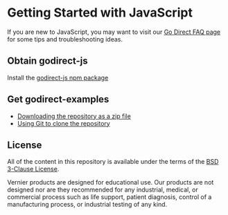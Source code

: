# Getting Started with JavaScript

If you are new to JavaScript, you may want to visit our [Go Direct FAQ page](./godirect-js-faqs.md) for some tips and troubleshooting ideas.

## Obtain godirect-js

Install the [godirect-js npm package](https://www.npmjs.com/package/@vernier/godirect)

## Get godirect-examples

- [Downloading the repository as a zip file](https://github.com/VernierST/godirect-examples/archive/master.zip)
- [Using Git to clone the repository](https://github.com/VernierST/godirect-examples.git)

## License

All of the content in this repository is available under the terms of the [BSD 3-Clause License](./LICENSE).

Vernier products are designed for educational use. Our products are not designed nor are they recommended for any industrial, medical, or commercial process such as life support, patient diagnosis, control of a manufacturing process, or industrial testing of any kind.